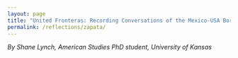 ```yaml
---
layout: page
title: "United Fronteras: Recording Conversations of the Mexico-USA Borderlands"
permalink: /reflections/zapata/
---
```


*By Shane Lynch, American Studies PhD student, University of Kansas*
